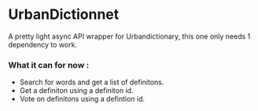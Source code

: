 # UrbanDictionnet
A pretty light async API wrapper for Urbandictionary, this one only needs 1 dependency to work.

### What it can for now : 

* Search for words and get a list of definitons.
* Get a definiton using a definiton id.
* Vote on definitons using a defintion id.

